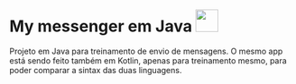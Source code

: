 # My messenger em Java <img src="https://user-images.githubusercontent.com/29150094/173262232-695f4271-8a60-42fa-84c1-5338e2219957.png" width="40" height="40" />

<p>
Projeto em Java para treinamento de envio de mensagens. O mesmo app está sendo feito também em Kotlin,
apenas para treinamento mesmo, para poder comparar a sintax das duas linguagens.
</p>


